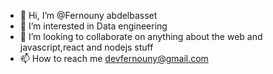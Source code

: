 - 👋 Hi, I’m @Fernouny abdelbasset
- 👀 I’m interested in Data engineering
- 💞️ I’m looking to collaborate on anything about the web and javascript,react and nodejs stuff
- 📫 How to reach me devfernouny@gmail.com

<!---
devferno/devferno is a ✨ special ✨ repository because its `README.md` (this file) appears on your GitHub profile.
You can click the Preview link to take a look at your changes.
--->

